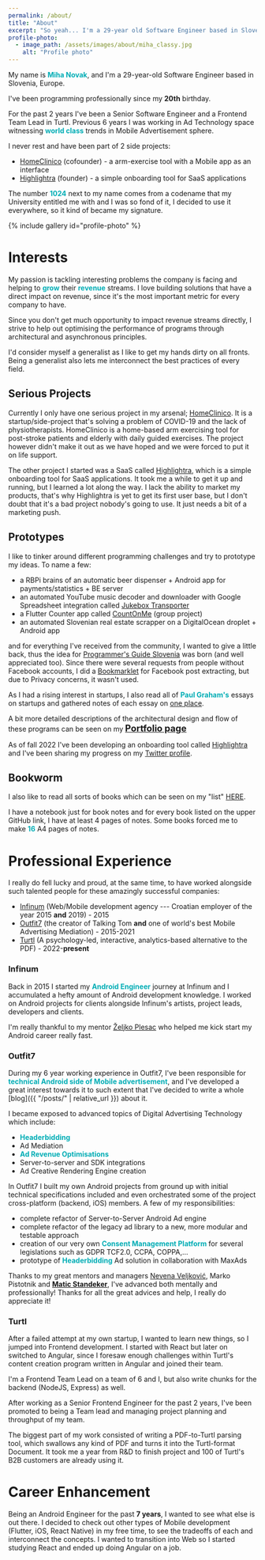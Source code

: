 ```yaml
---
permalink: /about/
title: "About"
excerpt: "So yeah... I'm a 29-year old Software Engineer based in Slovenia, Europe."
profile-photo:
  - image_path: /assets/images/about/miha_classy.jpg
    alt: "Profile photo"
---
```


My name is <b style="color:#00adb5">Miha Novak</b>, and I'm a 29-year-old Software Engineer based in Slovenia, Europe.

I've been programming professionally since my **20th** birthday.

For the past 2 years I've been a Senior Software Engineer and a Frontend Team Lead in Turtl. 
Previous 6 years I was working in Ad Technology space witnessing <b style="color:#00adb5">world class</b> trends in Mobile Advertisement sphere.

I never rest and have been part of 2 side projects:
- <a href="/portfolio/homeclinico">HomeClinico</a> (cofounder) - a arm-exercise tool with a Mobile app as an interface
- <a href="/portfolio/highlightra">Highlightra</a> (founder) - a simple onboarding tool for SaaS applications

The number <b style="color:#00adb5">1024</b> next to my name comes from a codename that my University entitled me with and I was so fond of it, 
I decided to use it everywhere, so it kind of became my signature.

{% include gallery id="profile-photo" %}

# Interests

My passion is tackling interesting problems the company is facing and helping to <b style="color:#00adb5">grow</b> their <b style="color:#00adb5">revenue</b> streams.
I love building solutions that have a direct impact on revenue, since it's the most important metric for every company to have.

Since you don't get much opportunity to impact revenue streams directly, I strive to help out optimising the performance of programs
through architectural and asynchronous principles.

I'd consider myself a generalist as I like to get my hands dirty on all fronts. 
Being a generalist also lets me interconnect the best practices of every field.

## Serious Projects
Currently I only have one serious project in my arsenal; <a href="/portfolio/homeclinico" target="_blank">HomeClinico</a>.
It is a startup/side-project that's solving a problem of COVID-19 and the lack of physiotherapists.
HomeClinico is a home-based arm exercising tool for post-stroke patients and elderly with daily guided exercises. 
The project however didn't make it out as we have hoped and we were forced to put it on life support.

The other project I started was a SaaS called <a href="/portfolio/highlightra" target="_blank">Highlightra</a>, which is a simple onboarding tool for SaaS applications.
It took me a while to get it up and running, but I learned a lot along the way.
I lack the ability to market my products, that's why Highlightra is yet to get its first user base, but I don't doubt that it's a bad project nobody's going to use. It just needs a bit of a marketing push.

## Prototypes
I like to tinker around different programming challenges and try to prototype my ideas.
To name a few:
- a RBPi brains of an automatic beer dispenser + Android app for payments/statistics + BE server
- an automated YouTube music decoder and downloader with Google Spreadsheet integration called [Jukebox Transporter](https://github.com/mihanovak1024/jukebox-transporter)
- a Flutter Counter app called [CountOnMe](https://play.google.com/store/apps/details?id=com.topappfield.CountOnMe) (group project)
- an automated Slovenian real estate scrapper on a DigitalOcean droplet + Android app

and for everything I've received from the community, I wanted to give a little back,
thus the idea for [Programmer's Guide Slovenia](https://github.com/mihanovak1024/programmers-guide-slovenia) was born (and well appreciated too).
Since there were several requests from people without Facebook accounts, I did a [Bookmarklet](https://github.com/mihanovak1024/fejstbukov-parser) for Facebook post extracting,
but due to Privacy concerns, it wasn't used.

As I had a rising interest in startups, I also read all of <b style="color:#00adb5">Paul Graham's</b> essays on startups and gathered notes of each essay on <a href="/portfolio/pg-essay-highlights" target="_blank">one place</a>.

A bit more detailed descriptions of the architectural design and flow of these programs can be seen on my <a style="font-size:1.3em" href="/portfolio"><b>Portfolio page</b></a>

As of fall 2022 I've been developing an onboarding tool called [Highlightra](https://highlightra.com) and I've been sharing my progress on my [Twitter profile](https://twitter.com/mihanovak1024).

## Bookworm
I also like to read all sorts of books which can be seen on my "list" [HERE](https://github.com/mihanovak1024/geeky-bookshelf).

I have a notebook just for book notes and for every book listed on the upper GitHub link, I have at least 4 pages of notes.
Some books forced me to make <b style="color:#00adb5">16</b> A4 pages of notes. 

# Professional Experience
I really do fell lucky and proud, at the same time, to have worked alongside such talented people for these amazingly successful companies: 
- [Infinum](https://infinum.com/) (Web/Mobile development agency --- Croatian employer of the year 2015 **and** 2019) - 2015
- [Outfit7](https://outfit7.com/) (the creator of Talking Tom **and** one of world's best Mobile Advertising Mediation) - 2015-2021
- [Turtl](https://turtl.co/) (A psychology-led, interactive, analytics-based alternative to the PDF) - 2022-**present**

### Infinum
Back in 2015 I started my <b style="color:#00adb5">Android Engineer</b> journey at Infinum and I accumulated a hefty amount of Android development knowledge.
I worked on Android projects for clients alongside Infinum's artists, project leads, developers and clients.

I'm really thankful to my mentor [Željko Plesac](https://twitter.com/ZeljkoPlesac) who helped me kick start my Android career really fast.  

### Outfit7 
During my 6 year working experience in Outfit7, I've been responsible for <b style="color:#00adb5">technical Android side of Mobile advertisement</b>, 
and I've developed a great interest towards it to such extent that I've decided to write a whole [blog]({{ "/posts/" | relative_url }}) about it.
 
I became exposed to advanced topics of Digital Advertising Technology which include:
- <b style="color:#00adb5">Headerbidding</b>
- Ad Mediation
- <b style="color:#00adb5">Ad Revenue Optimisations</b>
- Server-to-server and SDK integrations
- Ad Creative Rendering Engine creation
 
In Outfit7 I built my own Android projects from ground up with initial technical specifications included
and even orchestrated some of the project cross-platform (backend, iOS) members. 
A few of my responsibilities:
- complete refactor of Server-to-Server Android Ad engine
- complete refactor of the legacy ad library to a new, more modular and testable approach
- creation of our very own <b style="color:#00adb5">Consent Management Platform</b> for several legislations such as GDPR TCF2.0, CCPA, COPPA,...
- prototype of <b style="color:#00adb5">Headerbidding</b> Ad solution in collaboration with MaxAds

Thanks to my great mentors and managers [Nevena Veljković](https://si.linkedin.com/in/nevena-veljkovic-a00961b8), Marko Pistotnik and <b style="color:#00adb5">[Matic Standeker](https://www.linkedin.com/in/matic-standeker-4831542)</b>,
I've advanced both mentally and professionally! Thanks for all the great advices and help, I really do appreciate it!

### Turtl
After a failed attempt at my own startup, I wanted to learn new things, so I jumped into Frontend development.
I started with React but later on switched to Angular, since I foresaw enough challenges within Turtl's content creation program
written in Angular and joined their team.

I'm a Frontend Team Lead on a team of 6 and I, but also write chunks for the backend (NodeJS, Express) as well.

After working as a Senior Frontend Engineer for the past 2 years, I've been promoted to being a Team lead and managing project planning and throughput of my team.

The biggest part of my work consisted of writing a PDF-to-Turtl parsing tool, which swallows any kind of PDF and turns it into the Turtl-format Document. It took me a year from R&D to finish project and 100 of Turtl's B2B customers are already using it.

# Career Enhancement
Being an Android Engineer for the past **7 years**, I wanted to see what else is out there. 
I decided to check out other types of Mobile development (Flutter, iOS, React Native) in my free time, 
to see the tradeoffs of each and interconnect the concepts. 
I wanted to transition into Web so I started studying React and ended up doing Angular on a job.